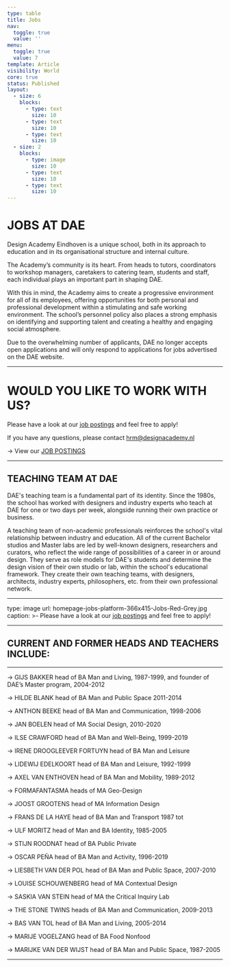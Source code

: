 ```yaml
---
type: table
title: Jobs
nav:
  toggle: true
  value: ''
menu:
  toggle: true
  value: 7
template: Article
visibility: World
core: true
status: Published
layout:
  - size: 6
    blocks:
      - type: text
        size: 10
      - type: text
        size: 10
      - type: text
        size: 10
  - size: 2
    blocks:
      - type: image
        size: 10
      - type: text
        size: 10
      - type: text
        size: 10
---
```


# JOBS AT DAE

Design Academy Eindhoven is a unique school, both in its approach to education and in its organisational structure and internal culture.

The Academy’s community is its heart. From heads to tutors, coordinators to workshop managers, caretakers to catering team, students and staff, each individual plays an important part in shaping DAE.

With this in mind, the Academy aims to create a progressive environment for all of its employees, offering opportunities for both personal and professional development within a stimulating and safe working environment. The school’s personnel policy also places a strong emphasis on identifying and supporting talent and creating a healthy and engaging social atmosphere.

Due to the overwhelming number of applicants, DAE no longer accepts open applications and will only respond to applications for jobs advertised on the DAE website.

---

# WOULD YOU LIKE TO WORK WITH US?

Please have a look at our [job postings](https://welcome.designacademy.nl) and feel free to apply!

If you have any questions, please contact <hrm@designacademy.nl>

→ View our [JOB POSTINGS](https://welcome.designacademy.nl)

---

## TEACHING TEAM AT DAE

DAE's teaching team is a fundamental part of its identity. Since the 1980s, the school has worked with designers and industry experts who teach at DAE for one or two days per week, alongside running their own practice or business.

A teaching team of non-academic professionals reinforces the school's vital relationship between industry and education. All of the current Bachelor studios and Master labs are led by well-known designers, researchers and curators, who reflect the wide range of possibilities of a career in or around design. They serve as role models for DAE's students and determine the design vision of their own studio or lab, within the school's educational framework. They create their own teaching teams, with designers, architects, industry experts, philosophers, etc. from their own professional network.

---

type: image
url: homepage-jobs-platform-366x415-Jobs-Red-Grey.jpg
caption: >-
  Please have a look at our [job postings](https://welcome.designacademy.nl) and
  feel free to apply!

---

## CURRENT AND FORMER HEADS AND TEACHERS INCLUDE:

---

→ GIJS BAKKER 
head of BA Man and Living, 1987-1999, and founder of DAE’s Master program, 2004-2012

→ HILDE BLANK
head of BA Man and Public Space 2011-2014

→ ANTHON BEEKE
head of BA Man and Communication, 1998-2006

→ JAN BOELEN 
head of MA Social Design, 2010-2020

→ ILSE CRAWFORD
head of BA Man and Well-Being, 1999-2019

→ IRENE DROOGLEEVER FORTUYN
head of BA Man and Leisure

→ LIDEWIJ EDELKOORT
head of BA Man and Leisure, 1992-1999

→ AXEL VAN ENTHOVEN
head of BA Man and Mobility, 1989-2012

→ FORMAFANTASMA
heads of MA Geo-Design

→ JOOST GROOTENS
head of MA Information Design

→ FRANS DE LA HAYE
head of BA Man and Transport 1987 tot 

→ ULF MORITZ
head of Man and BA Identity, 1985-2005

→ STIJN ROODNAT
head of BA Public Private

→ OSCAR PEÑA
head of BA Man and Activity, 1996-2019

→ LIESBETH VAN DER POL
head of BA Man and Public Space, 2007-2010

→ LOUISE SCHOUWENBERG
head of MA Contextual Design

→ SASKIA VAN STEIN
head of MA the Critical Inquiry Lab

→ THE STONE TWINS 
heads of BA Man and Communication, 2009-2013

→ BAS VAN TOL 
head of BA Man and Living, 2005-2014

→ MARIJE VOGELZANG
head of BA Food Nonfood

→ MARIJKE VAN DER WIJST
head of BA Man and Public Space, 1987-2005

---
